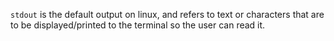 `stdout` is the default output on linux, and refers to text or characters that are to be displayed/printed to the terminal so the user can read it. 